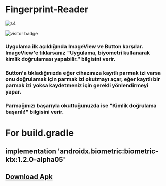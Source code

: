 ﻿# Fingerprint-Reader

![s4](https://user-images.githubusercontent.com/106450848/229851842-61b143da-92f2-45dd-9f8a-ee68be7c0356.png)

![visitor badge](https://visitor-badge.glitch.me/badge?page_id=Ulasceri.visitor-badge&left_color=red&right_color=green) 

### Uygulama ilk açıldığında ImageView ve Button karşılar. ImageView'e tıklarsanız "Uygulama, biyometri kullanarak kimlik doğrulaması yapabilir." bilgisini verir.
### Button'a tıkladığınızda eğer cihazınıza kayıtlı parmak izi varsa onu doğrulamak için parmak izi okutmayı açar, eğer kayıtlı bir parmak izi yoksa kaydetmeniz için gerekli yönlendirmeyi yapar.
### Parmağınızı başarıyla okuttuğunuzda ise "Kimlik doğrulama başarılı!" bilgisini verir.

# For build.gradle 
##  implementation 'androidx.biometric:biometric-ktx:1.2.0-alpha05'

## [Download Apk](https://dosya.co/g461slj98s1w/fingerprint-reader.apk.html)

